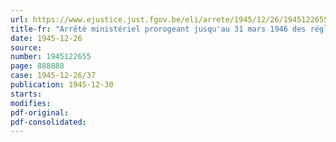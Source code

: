 ```yaml
---
url: https://www.ejustice.just.fgov.be/eli/arrete/1945/12/26/1945122655/justel
title-fr: "Arrêté ministériel prorogeant jusqu'au 31 mars 1946 des réglementations économiques au sein des industries du caoutchouc, de l'acide carbonique, de la tréfilerie et de la clouterie, du sulfate de cuivre, de la flaconnerie et de la bouteillerie, du verre à vitres et de la boulonnerie"
date: 1945-12-26
source:
number: 1945122655
page: 888888
case: 1945-12-26/37
publication: 1945-12-30
starts:
modifies:
pdf-original:
pdf-consolidated:
---
```


